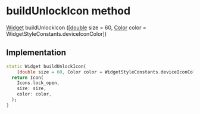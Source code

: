 


# buildUnlockIcon method








[Widget](https://api.flutter.dev/flutter/widgets/Widget-class.html) buildUnlockIcon
([[double](https://api.flutter.dev/flutter/dart-core/double-class.html) size = 60, [Color](https://api.flutter.dev/flutter/dart-ui/Color-class.html) color = WidgetStyleConstants.deviceIconColor])








## Implementation

```dart
static Widget buildUnlockIcon(
    [double size = 60, Color color = WidgetStyleConstants.deviceIconColor]) {
  return Icon(
    Icons.lock_open,
    size: size,
    color: color,
  );
}
```







